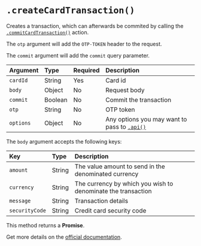 # `.createCardTransaction()`

Creates a transaction, which can afterwards be commited by calling the [`.commitCardTransaction()`](/actions/card-transaction/commit-card-transaction) action.

The `otp` argument will add the `OTP-TOKEN` header to the request.

The `commit` argument will add the `commit` query parameter.

| Argument  | Type    | Required | Description                                              |
|:----------|:--------|:---------|:---------------------------------------------------------|
| `cardId`  | String  | Yes      | Card id                                                  |
| `body`    | Object  | No       | Request body                                             |
| `commit`  | Boolean | No       | Commit the transaction                                   |
| `otp`     | String  | No       | OTP token                                                |
| `options` | Object  | No       | Any options you may want to pass to [`.api()`](/sdk#api) |

The `body` argument accepts the following keys:

| Key            | Type   | Description                                                  |
|:---------------|:-------|:-------------------------------------------------------------|
| `amount`       | String | The value amount to send in the denominated currency         |
| `currency`     | String | The currency by which you wish to denominate the transaction |
| `message`      | String | Transaction details                                          |
| `securityCode` | String | Credit card security code                                    |

This method returns a **Promise**.

Get more details on the [official documentation](https://uphold.com/en/developer/api/documentation/#create-amp-commit-a-transaction).
